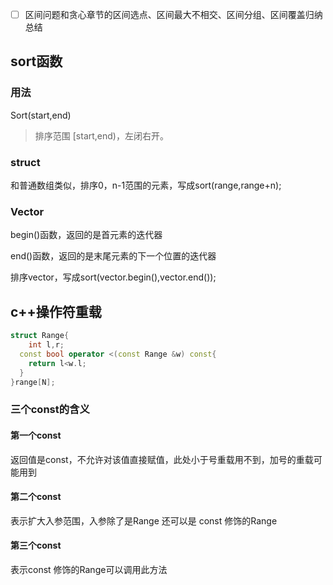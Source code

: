 - [ ] 区间问题和贪心章节的区间选点、区间最大不相交、区间分组、区间覆盖归纳总结

## sort函数

### 用法

Sort(start,end)

> 排序范围 [start,end)，左闭右开。

### struct 

和普通数组类似，排序0，n-1范围的元素，写成sort(range,range+n);

### Vector 

begin()函数，返回的是首元素的迭代器

end()函数，返回的是末尾元素的下一个位置的迭代器

排序vector，写成sort(vector.begin(),vector.end());



## c++操作符重载

```c++
struct Range{
	int l,r;
  const bool operator <(const Range &w) const{
    return l<w.l;
  } 
}range[N];

```

### 三个const的含义

#### 第一个const

返回值是const，不允许对该值直接赋值，此处小于号重载用不到，加号的重载可能用到

#### 第二个const

表示扩大入参范围，入参除了是Range 还可以是 const 修饰的Range

#### 第三个const

表示const 修饰的Range可以调用此方法





